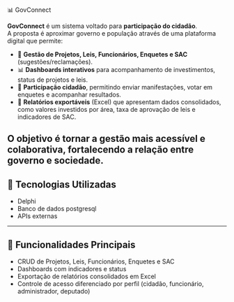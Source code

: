 📊 GovConnect

**GovConnect** é um sistema voltado para **participação do cidadão**.  
A proposta é aproximar governo e população através de uma plataforma digital que permite:

- 📌 **Gestão de Projetos, Leis, Funcionários, Enquetes e SAC** (sugestões/reclamações).
- 📊 **Dashboards interativos** para acompanhamento de investimentos, status de projetos e leis.
- 👥 **Participação cidadão**, permitindo enviar manifestações, votar em enquetes e acompanhar resultados.
- 📂 **Relatórios exportáveis** (Excel) que apresentam dados consolidados, como valores investidos por área, taxa de aprovação de leis e indicadores de SAC.

O objetivo é **tornar a gestão mais acessível e colaborativa**, fortalecendo a relação entre governo e sociedade.
---

## 🔧 Tecnologias Utilizadas
- Delphi
- Banco de dados postgresql
- APIs externas
---

## 🚀 Funcionalidades Principais
- CRUD de Projetos, Leis, Funcionários, Enquetes e SAC
- Dashboards com indicadores e status
- Exportação de relatórios consolidados em Excel
- Controle de acesso diferenciado por perfil (cidadão, funcionário, administrador, deputado)

